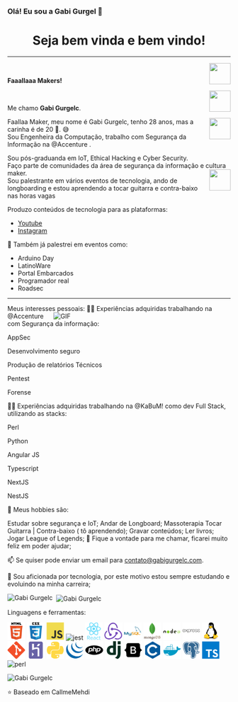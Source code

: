 ### Olá! Eu sou a Gabi Gurgel 👋

<h1 align="center"> Seja bem vinda e bem vindo! </h1>
<hr />
<a href="https://github.com/gabigurgelc" target="_blank">
  <img align="right" src="https://cdn.iconscout.com/icon/free/png-256/github-108-438008.png" width="48px" height="48px">
</a><br />
<p align="left" > 
  <b>Faaallaaa Makers!</b>
</p>
<a href="https://www.instagram.com/gabigurgelc/" target="_blank">
  <img align="right" src="https://cdn.icon-icons.com/icons2/1211/PNG/512/1491579602-yumminkysocialmedia36_83067.png" width="48px" height="48px">
</a><br />
<p align="left" >
Me chamo <b> Gabi Gurgelc</b>.
</p>
<a href="https://www.youtube.com/gabigurgelc/" target="_blank">
  <img align="right" src="https://i.ibb.co/kSWhXVq/youtube.png" width="48px" height="48px">
</a>
<p align="left" >
Faallaa Maker, meu nome é Gabi Gurgelc, tenho 28 anos, mas a carinha é de 20 💅.  😅<br />
Sou Engenheira da Computação, trabalho com Segurança da Informação na @Accenture </b>. <br/>
</p>
Sou pós-graduanda em IoT, Ethical Hacking e Cyber Security.
<br/>
Faço parte de comunidades da área de segurança da informação e cultura maker.
<a href="https://www.linkedin.com/in/gabigurgelc/" target="_blank">
  <img align="right" src="https://i.ibb.co/Kx2GSrT/linkedin.png" width="48px" height="48px">
</a>
<br>
Sou palestrante em vários eventos de tecnologia, ando de longboarding e estou aprendendo a tocar guitarra e contra-baixo nas horas vagas
<p align="left" >
Produzo conteúdos de tecnologia para as plataformas:
</p>
<p align="left" >
<ul>
  <li><a href="https://youtube.com/gabigurgelc/"> Youtube </a></li>
  <li><a href="https://instagram.com/gabigurgelc/">Instagram </a></li>
</ul>
</p>
<p align="left" >
🚀 Também já palestrei em eventos como:
  <ul>
  <li> Arduino Day </li>
  <li> LatinoWare </li>
  <li> Portal Embarcados </li>
  <li> Programador real </li>
  <li> Roadsec </li>
  </ul>
</p>
</p>
<hr />
Meus interesses pessoais:

<img align="right" alt="GIF" src="https://octocat-generator-assets.githubusercontent.com/my-octocat-1612547785236.png" width="400px" />
👩‍💻 Experiências adquiridas trabalhando na @Accenture com Segurança da informação:

AppSec

Desenvolvimento seguro

Produção de relatórios Técnicos

Pentest

Forense

👩‍💻 Experiências adquiridas trabalhando na @KaBuM! como dev Full Stack, utilizando as stacks:

Perl

Python

Angular JS

Typescript

NextJS

NestJS

👾 Meus hobbies são:

Estudar sobre segurança e IoT;
Andar de Longboard;
Massoterapia
Tocar Guitarra | Contra-baixo ( tô aprendendo);
Gravar conteúdos;
Ler livros;
Jogar League of Legends;
💬 Fique a vontade para me chamar, ficarei muito feliz em poder ajudar;

📫 Se quiser pode enviar um email para contato@gabigurgelc.com.

💼 Sou aficionada por tecnologia, por este motivo estou sempre estudando e evoluindo na minha carreira;

<p>
  <img align="left" src="https://github-readme-stats.vercel.app/api/top-langs/?username=gabigurgelc&layout=compact&theme=graywhite&title_color=268bd2" alt="Gabi Gurgelc" />
</p>
<p>&nbsp;
  <img align="center" src="https://github-readme-stats.vercel.app/api?username=gabigurgelc&count_private=true&show_icons=true&theme=graywhite&icon_color=268bd2&title_color=268bd2" alt="Gabi Gurgelc" />
</p>
Linguagens e ferramentas:

<p align="left">
<img src="https://raw.githubusercontent.com/devicons/devicon/master/icons/html5/html5-original-wordmark.svg" alt="html5" width="40" height="40"/> 
<img src="https://raw.githubusercontent.com/devicons/devicon/master/icons/css3/css3-original-wordmark.svg" alt="css3" width="40" height="40"/> 
<img src="https://raw.githubusercontent.com/devicons/devicon/master/icons/javascript/javascript-original.svg" alt="javascript" width="40" height="40"/> 
<img src="https://www.learnstorybook.com/intro-to-storybook/logo-jest.png" alt="jest" width="40" height="40" />
<img src="https://raw.githubusercontent.com/devicons/devicon/master/icons/react/react-original-wordmark.svg" alt="react" width="40" height="40"/> 
<img src="https://raw.githubusercontent.com/devicons/devicon/master/icons/redux/redux-original.svg" alt="redux" width="40" height="40"/> 
<img src="https://raw.githubusercontent.com/devicons/devicon/master/icons/mysql/mysql-original-wordmark.svg" alt="mysql" width="40" height="40"/> 
<img src="https://raw.githubusercontent.com/devicons/devicon/master/icons/mongodb/mongodb-original-wordmark.svg" alt="mongodb" width="40" height="40"/> 
<img src="https://raw.githubusercontent.com/devicons/devicon/master/icons/nodejs/nodejs-original-wordmark.svg" alt="nodejs" width="40" height="40"/> 
<img src="https://raw.githubusercontent.com/devicons/devicon/master/icons/express/express-original-wordmark.svg" alt="express" width="40" height="40"/> 
<img src="https://raw.githubusercontent.com/devicons/devicon/master/icons/linux/linux-original.svg" alt="linux" width="40" height="40" />
<img src="https://raw.githubusercontent.com/devicons/devicon/master/icons/git/git-original.svg" alt="git" width="40" height="40"/> 
<img src="https://raw.githubusercontent.com/devicons/devicon/master/icons/heroku/heroku-plain.svg" alt="heroku" width="40" height="40" />
<img src="https://raw.githubusercontent.com/devicons/devicon/master/icons/python/python-plain.svg" alt="Python" width="40" height="40" />
<img src="https://raw.githubusercontent.com/devicons/devicon/master/icons/jquery/jquery-plain.svg" alt="Jquery" width="40" height="40" />
<img src="https://raw.githubusercontent.com/devicons/devicon/master/icons/php/php-plain.svg" alt="PHP" width="40" height="40" />
<img src="https://raw.githubusercontent.com/devicons/devicon/master/icons/django/django-plain.svg" alt="Django" width="40" height="40" />
<img src="https://raw.githubusercontent.com/devicons/devicon/master/icons/bootstrap/bootstrap-plain.svg" alt="Bootstrap" width="40" height="40" />
<img src="https://raw.githubusercontent.com/devicons/devicon/master/icons/c/c-plain.svg" alt="C" width="40" height="40" />
<img src="https://raw.githubusercontent.com/devicons/devicon/master/icons/docker/docker-plain.svg" alt="Docker" width="40" height="40" />
<img src="https://raw.githubusercontent.com/devicons/devicon/master/icons/postgresql/postgresql-plain.svg" alt="postgresql" width="40" height="40" />
<img src="https://raw.githubusercontent.com/devicons/devicon/master/icons/typescript/typescript-plain.svg" alt="typescript" width="40" height="40" />
<img src="https://github.com/dnmfarrell/Perl-Icons/blob/master/Icons/Perl_Onion_Color.svg" alt="perl" width="40" height="40" />
</p>
<p align="left"> <img src="https://komarev.com/ghpvc/?username=gabigurgelc" alt="Gabi Gurgelc" /> </p>
⭐️ Baseado em CallmeMehdi
